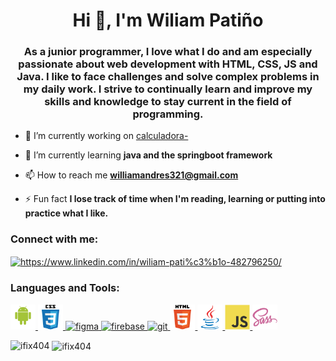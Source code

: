 <h1 align="center">Hi 👋, I'm Wiliam Patiño</h1>
<h3 align="center">As a junior programmer, I love what I do and am especially passionate about web development with HTML, CSS, JS and Java. I like to face challenges and solve complex problems in my daily work. I strive to continually learn and improve my skills and knowledge to stay current in the field of programming.</h3>

- 🔭 I’m currently working on [calculadora-](https://github.com/IFIX404/calculadora-)

- 🌱 I’m currently learning **java and the springboot framework**

- 📫 How to reach me **williamandres321@gmail.com**

- ⚡ Fun fact **I lose track of time when I'm reading, learning or putting into practice what I like.**

<h3 align="left">Connect with me:</h3>
<p align="left">
<a href="https://linkedin.com/in/https://www.linkedin.com/in/wiliam-pati%c3%b1o-482796250/" target="blank"><img align="center" src="https://raw.githubusercontent.com/rahuldkjain/github-profile-readme-generator/master/src/images/icons/Social/linked-in-alt.svg" alt="https://www.linkedin.com/in/wiliam-pati%c3%b1o-482796250/" height="30" width="40" /></a>
</p>

<h3 align="left">Languages and Tools:</h3>
<p align="left"> <a href="https://developer.android.com" target="_blank" rel="noreferrer"> <img src="https://raw.githubusercontent.com/devicons/devicon/master/icons/android/android-original-wordmark.svg" alt="android" width="40" height="40"/> </a> <a href="https://www.w3schools.com/css/" target="_blank" rel="noreferrer"> <img src="https://raw.githubusercontent.com/devicons/devicon/master/icons/css3/css3-original-wordmark.svg" alt="css3" width="40" height="40"/> </a> <a href="https://www.figma.com/" target="_blank" rel="noreferrer"> <img src="https://www.vectorlogo.zone/logos/figma/figma-icon.svg" alt="figma" width="40" height="40"/> </a> <a href="https://firebase.google.com/" target="_blank" rel="noreferrer"> <img src="https://www.vectorlogo.zone/logos/firebase/firebase-icon.svg" alt="firebase" width="40" height="40"/> </a> <a href="https://git-scm.com/" target="_blank" rel="noreferrer"> <img src="https://www.vectorlogo.zone/logos/git-scm/git-scm-icon.svg" alt="git" width="40" height="40"/> </a> <a href="https://www.w3.org/html/" target="_blank" rel="noreferrer"> <img src="https://raw.githubusercontent.com/devicons/devicon/master/icons/html5/html5-original-wordmark.svg" alt="html5" width="40" height="40"/> </a> <a href="https://www.java.com" target="_blank" rel="noreferrer"> <img src="https://raw.githubusercontent.com/devicons/devicon/master/icons/java/java-original.svg" alt="java" width="40" height="40"/> </a> <a href="https://developer.mozilla.org/en-US/docs/Web/JavaScript" target="_blank" rel="noreferrer"> <img src="https://raw.githubusercontent.com/devicons/devicon/master/icons/javascript/javascript-original.svg" alt="javascript" width="40" height="40"/> </a> <a href="https://sass-lang.com" target="_blank" rel="noreferrer"> <img src="https://raw.githubusercontent.com/devicons/devicon/master/icons/sass/sass-original.svg" alt="sass" width="40" height="40"/> </a> </p>

<p><img align="left" src="https://github-readme-stats.vercel.app/api/top-langs?username=ifix404&show_icons=true&locale=en&layout=compact" alt="ifix404" /></p>

<p>&nbsp;<img align="center" src="https://github-readme-stats.vercel.app/api?username=ifix404&show_icons=true&theme=onedark&title_color=0400ff&text_color=000000&bg_color=ffffff&locale=en" alt="ifix404" /></p>

